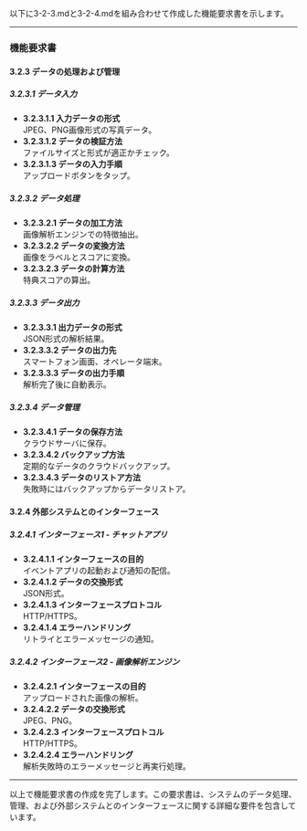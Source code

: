 以下に3-2-3.mdと3-2-4.mdを組み合わせて作成した機能要求書を示します。

---

### 機能要求書

#### 3.2.3 データの処理および管理

##### 3.2.3.1 データ入力
- **3.2.3.1.1 入力データの形式**  
  JPEG、PNG画像形式の写真データ。
- **3.2.3.1.2 データの検証方法**  
  ファイルサイズと形式が適正かチェック。
- **3.2.3.1.3 データの入力手順**  
  アップロードボタンをタップ。

##### 3.2.3.2 データ処理
- **3.2.3.2.1 データの加工方法**  
  画像解析エンジンでの特徴抽出。
- **3.2.3.2.2 データの変換方法**  
  画像をラベルとスコアに変換。
- **3.2.3.2.3 データの計算方法**  
  特典スコアの算出。

##### 3.2.3.3 データ出力
- **3.2.3.3.1 出力データの形式**  
  JSON形式の解析結果。
- **3.2.3.3.2 データの出力先**  
  スマートフォン画面、オペレータ端末。
- **3.2.3.3.3 データの出力手順**  
  解析完了後に自動表示。

##### 3.2.3.4 データ管理
- **3.2.3.4.1 データの保存方法**  
  クラウドサーバに保存。
- **3.2.3.4.2 バックアップ方法**  
  定期的なデータのクラウドバックアップ。
- **3.2.3.4.3 データのリストア方法**  
  失敗時にはバックアップからデータリストア。

#### 3.2.4 外部システムとのインターフェース

##### 3.2.4.1 インターフェース1 - チャットアプリ
- **3.2.4.1.1 インターフェースの目的**  
  イベントアプリの起動および通知の配信。
- **3.2.4.1.2 データの交換形式**  
  JSON形式。
- **3.2.4.1.3 インターフェースプロトコル**  
  HTTP/HTTPS。
- **3.2.4.1.4 エラーハンドリング**  
  リトライとエラーメッセージの通知。

##### 3.2.4.2 インターフェース2 - 画像解析エンジン
- **3.2.4.2.1 インターフェースの目的**  
  アップロードされた画像の解析。
- **3.2.4.2.2 データの交換形式**  
  JPEG、PNG。
- **3.2.4.2.3 インターフェースプロトコル**  
  HTTP/HTTPS。
- **3.2.4.2.4 エラーハンドリング**  
  解析失敗時のエラーメッセージと再実行処理。

---

以上で機能要求書の作成を完了します。この要求書は、システムのデータ処理、管理、および外部システムとのインターフェースに関する詳細な要件を包含しています。